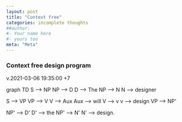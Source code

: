 ```yaml
---
layout: post
title: "Context free"
categories: incomplete thoughts
##author:
#- Your name here
#- yours too
meta: "Meta"
---
```


### Context free design program
v.2021-03-06 19:35:00 +7

<html lang="en">
   <head>
	 <script src="https://cdnjs.cloudflare.com/ajax/libs/mermaid/8.0.0/mermaid.min.js"></script>
    </head>
	 
<body>

<div class="mermaid">graph TD
S --> NP
	NP --> D
		D --> The
	NP --> N
		N --> designer
	
S --> VP
	VP --> V
		V --> Aux
			Aux --> will
		V --> v
			v --> design
	VP --> NP'


NP' --> D'
	D' --> the 
NP' --> N'
	N' --> design.

</div>
	
</body>
<script>
var config = {
    startOnLoad:true,
    theme: 'minimal',
    flowchart:{
            useMaxWidth:false,
            htmlLabels:true
        }
};
mermaid.initialize(config);
window.mermaid.init(undefined, document.querySelectorAll('.language-mermaid'));
</script>

</html>

